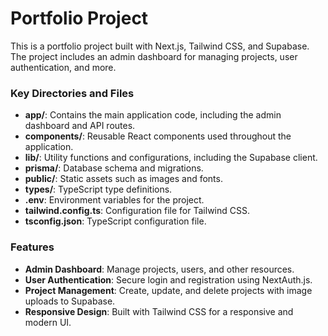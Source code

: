 # Portfolio Project

This is a portfolio project built with Next.js, Tailwind CSS, and Supabase. The project includes an admin dashboard for managing projects, user authentication, and more.

### Key Directories and Files

- **app/**: Contains the main application code, including the admin dashboard and API routes.
- **components/**: Reusable React components used throughout the application.
- **lib/**: Utility functions and configurations, including the Supabase client.
- **prisma/**: Database schema and migrations.
- **public/**: Static assets such as images and fonts.
- **types/**: TypeScript type definitions.
- **.env**: Environment variables for the project.
- **tailwind.config.ts**: Configuration file for Tailwind CSS.
- **tsconfig.json**: TypeScript configuration file.

### Features

- **Admin Dashboard**: Manage projects, users, and other resources.
- **User Authentication**: Secure login and registration using NextAuth.js.
- **Project Management**: Create, update, and delete projects with image uploads to Supabase.
- **Responsive Design**: Built with Tailwind CSS for a responsive and modern UI.
